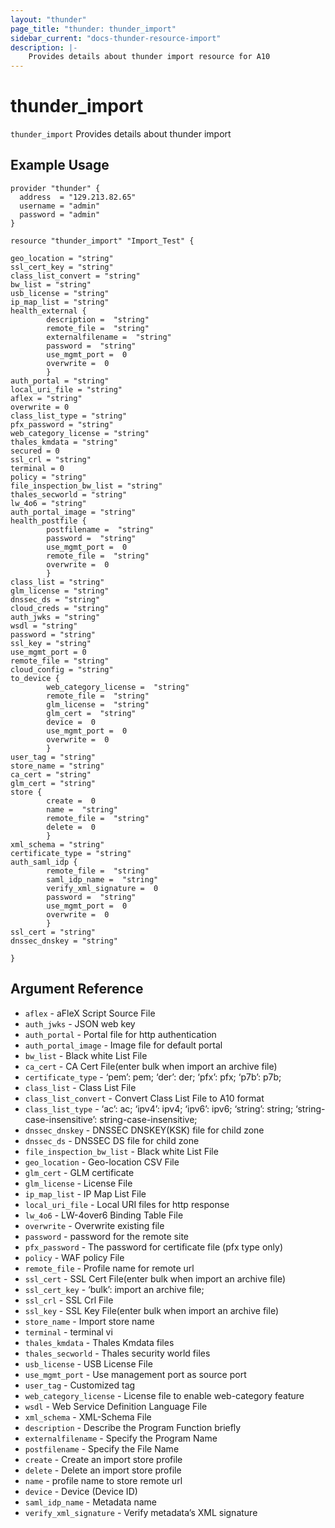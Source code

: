 ```yaml
---
layout: "thunder"
page_title: "thunder: thunder_import"
sidebar_current: "docs-thunder-resource-import"
description: |-
	Provides details about thunder import resource for A10
---
```


# thunder\_import

`thunder_import` Provides details about thunder import
## Example Usage


```hcl
provider "thunder" {
  address  = "129.213.82.65"
  username = "admin"
  password = "admin"
}

resource "thunder_import" "Import_Test" {

geo_location = "string"
ssl_cert_key = "string"
class_list_convert = "string"
bw_list = "string"
usb_license = "string"
ip_map_list = "string"
health_external {  
        description =  "string" 
        remote_file =  "string" 
        externalfilename =  "string" 
        password =  "string" 
        use_mgmt_port =  0 
        overwrite =  0 
        }
auth_portal = "string"
local_uri_file = "string"
aflex = "string"
overwrite = 0
class_list_type = "string"
pfx_password = "string"
web_category_license = "string"
thales_kmdata = "string"
secured = 0
ssl_crl = "string"
terminal = 0
policy = "string"
file_inspection_bw_list = "string"
thales_secworld = "string"
lw_4o6 = "string"
auth_portal_image = "string"
health_postfile {  
        postfilename =  "string" 
        password =  "string" 
        use_mgmt_port =  0 
        remote_file =  "string" 
        overwrite =  0 
        }
class_list = "string"
glm_license = "string"
dnssec_ds = "string"
cloud_creds = "string"
auth_jwks = "string"
wsdl = "string"
password = "string"
ssl_key = "string"
use_mgmt_port = 0
remote_file = "string"
cloud_config = "string"
to_device {  
        web_category_license =  "string" 
        remote_file =  "string" 
        glm_license =  "string" 
        glm_cert =  "string" 
        device =  0 
        use_mgmt_port =  0 
        overwrite =  0 
        }
user_tag = "string"
store_name = "string"
ca_cert = "string"
glm_cert = "string"
store {  
        create =  0 
        name =  "string" 
        remote_file =  "string" 
        delete =  0 
        }
xml_schema = "string"
certificate_type = "string"
auth_saml_idp {  
        remote_file =  "string" 
        saml_idp_name =  "string" 
        verify_xml_signature =  0 
        password =  "string" 
        use_mgmt_port =  0 
        overwrite =  0 
        }
ssl_cert = "string"
dnssec_dnskey = "string"
 
}

```

## Argument Reference

* `aflex` - aFleX Script Source File
* `auth_jwks` - JSON web key
* `auth_portal` - Portal file for http authentication
* `auth_portal_image` - Image file for default portal
* `bw_list` - Black white List File
* `ca_cert` - CA Cert File(enter bulk when import an archive file)
* `certificate_type` - ‘pem’: pem; ‘der’: der; ‘pfx’: pfx; ‘p7b’: p7b;
* `class_list` - Class List File
* `class_list_convert` - Convert Class List File to A10 format
* `class_list_type` - ‘ac’: ac; ‘ipv4’: ipv4; ‘ipv6’: ipv6; ‘string’: string; ‘string-case-insensitive’: string-case-insensitive;
* `dnssec_dnskey` - DNSSEC DNSKEY(KSK) file for child zone
* `dnssec_ds` - DNSSEC DS file for child zone
* `file_inspection_bw_list` - Black white List File
* `geo_location` - Geo-location CSV File
* `glm_cert` - GLM certificate
* `glm_license` - License File
* `ip_map_list` - IP Map List File
* `local_uri_file` - Local URI files for http response
* `lw_4o6` - LW-4over6 Binding Table File
* `overwrite` - Overwrite existing file
* `password` - password for the remote site
* `pfx_password` - The password for certificate file (pfx type only)
* `policy` - WAF policy File
* `remote_file` - Profile name for remote url
* `ssl_cert` - SSL Cert File(enter bulk when import an archive file)
* `ssl_cert_key` - ‘bulk’: import an archive file;
* `ssl_crl` - SSL Crl File
* `ssl_key` - SSL Key File(enter bulk when import an archive file)
* `store_name` - Import store name
* `terminal` - terminal vi
* `thales_kmdata` - Thales Kmdata files
* `thales_secworld` - Thales security world files
* `usb_license` - USB License File
* `use_mgmt_port` - Use management port as source port
* `user_tag` - Customized tag
* `web_category_license` - License file to enable web-category feature
* `wsdl` - Web Service Definition Language File
* `xml_schema` - XML-Schema File
* `description` - Describe the Program Function briefly
* `externalfilename` - Specify the Program Name
* `postfilename` - Specify the File Name
* `create` - Create an import store profile
* `delete` - Delete an import store profile
* `name` - profile name to store remote url
* `device` - Device (Device ID)
* `saml_idp_name` - Metadata name
* `verify_xml_signature` - Verify metadata’s XML signature

